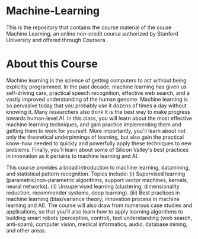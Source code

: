 # Machine-Learning
 This is the repository that contains the course material of the couse Machine Learning, an online non-credit course authorized by Stanford University 
and offered through Coursera .<br>
<h1>About this Course</h1>
Machine learning is the science of getting computers to act without being explicitly programmed. In the past decade, machine learning has given us 
self-driving cars, practical speech recognition, effective web search, and a vastly improved understanding of the human genome. Machine learning is so 
pervasive today that you probably use it dozens of times a day without knowing it. Many researchers also think it is the best way to make progress 
towards human-level AI. In this class, you will learn about the most effective machine learning techniques, and gain practice implementing them and 
getting them to work for yourself. More importantly, you'll learn about not only the theoretical underpinnings of learning, but also gain the practical 
know-how needed to quickly and powerfully apply these techniques to new problems. Finally, you'll learn about some of Silicon Valley's best practices in 
innovation as it pertains to machine learning and AI.

This course provides a broad introduction to machine learning, datamining, and statistical pattern recognition. Topics include: (i) Supervised learning 
(parametric/non-parametric algorithms, support vector machines, kernels, neural networks). (ii) Unsupervised learning (clustering, dimensionality 
reduction, recommender systems, deep learning). (iii) Best practices in machine learning (bias/variance theory; innovation process in machine learning 
and AI). The course will also draw from numerous case studies and applications, so that you'll also learn how to apply learning algorithms to building 
smart robots (perception, control), text understanding (web search, anti-spam), computer vision, medical informatics, audio, database mining, and other 
areas.

